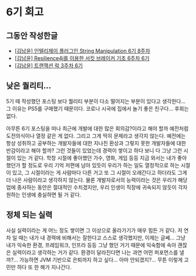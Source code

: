 # 6기 회고


## 그동안 작성한글
* [[김남윤] 인텔리제이 플러그인 String Manipulation 6기 8주차](https://github.com/cheese10yun/posting-review/blob/master/yun/2021-12-11-string-manipulation.md)
* [[김남윤] Resilience4j를 이용한 서킷 브레이커 기초 6주차 6기](https://github.com/Meet-Coder-Study/posting-review/pull/883) 
* [[김남윤] 트랜잭션 락 3주차 6기](https://github.com/Meet-Coder-Study/posting-review/pull/875)

## 낮은 퀄리티...

5기 때 작성했던 포스팅 보다 퀄리티 부분이 다소 떨어지는 부분이 있다고 생각한다... 그 이유는 PS5를 구매했기 때문이다. 코로나 시국에 집에서 놀기 좋은 친구다... 후회는 없다.

아무튼 6기 포스팅을 떠나 최근에 개발에 대한 많은 회의감?이라고 해야 할까 예전처럼 도전의식이나 열정 같은 게 없다. 그리고 그게 딱히 문제라고 생각지 않는다. 예전에는 항상 성취하고 공부하는 개발자들에 대한 지나친 환상과 그렇지 못한 개발자들에 대한 반감이라고 해야 할까?
그런 것들이 있었는데 경력이 쌓이고 하다 보니 다 그냥 그런 시절이 있는 거 같다. 학창 시절에 좋아했던 가수, 영화, 게임 등등 지금 와서는 내가 좋아했던가 할 정도로 우리 기억 저편에 남아 있듯이 우리가 하는 일도 열정적으로 하는 시절이 있고, 그 시절이라는 게 사람마다 다른 거고 또 그 시절이 오래간다고 하더라도 그게 더 나은 사람이라고 생각하지 않는다. 물론 개발자로서의 능력이라는 것은 우리가 해당 업에 종사하는 동안은 절대적인 수치겠지만, 우리 인생이 직장에 귀속되지 않듯이 각자 원하는 인생에 충실하면 될 거 같다.


## 정체 되는 실력
사실 실력이라는 게 어느 정도 쌓이면 그 이상으로 올라가기가 매우 힘든 거 같다. 저 연차 일 때는 내가 내 경력에 비해서는 잘한다고 스스로 생각했지만, 이제는 글쎄... 그냥 내가 익숙한 환경, 프레임워크, 인프라 등등 그냥 했던 거기 때문에 익숙함에 속아 괜찮은 실력이라고 생각하는 거가 같다. 환경이 달라진다면 나는 과연 어떤 퍼포먼스를 낼까?... 가능하면 JVM 기반으로 은퇴까지 하고 싶다... 아마 안되겠지?... 무튼 이렇게 고민만 하다 또 한 해가 지나간다.